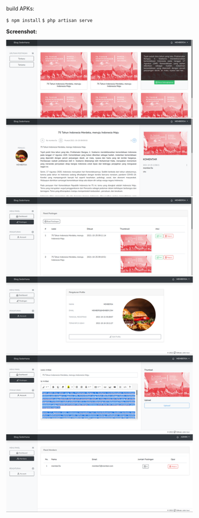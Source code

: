 
build APKs:

`$ npm install`
`$ php artisan serve`

**Screenshot:**

![alt tag](https://github.com/zidni-bwi/laravel-blog/blob/master/Screenshot_20211025_125806.png)
![alt tag](https://github.com/zidni-bwi/laravel-blog/blob/master/Screenshot_20211025_125827.png)
![alt tag](https://github.com/zidni-bwi/laravel-blog/blob/master/Screenshot_20211025_125853.png)
![alt tag](https://github.com/zidni-bwi/laravel-blog/blob/master/Screenshot_20211025_125904.png)
![alt tag](https://github.com/zidni-bwi/laravel-blog/blob/master/Screenshot_20211025_130016.png)
![alt tag](https://github.com/zidni-bwi/laravel-blog/blob/master/Screenshot_20211025_130037.png)
